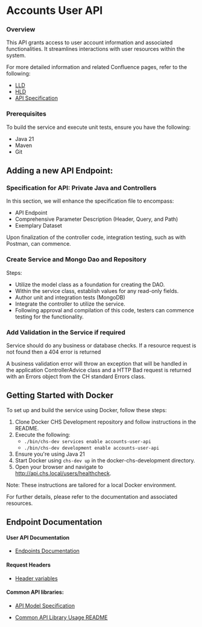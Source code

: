 # Accounts User API

### Overview

This API grants access to user account information and associated functionalities. It streamlines interactions with user resources within the system. 

For more detailed information and related Confluence pages, refer to the following:

- [LLD](https://companieshouse.atlassian.net/wiki/spaces/IDV/pages/4443963495/accounts-user-api+LLD)
- [HLD](https://companieshouse.atlassian.net/wiki/spaces/IDV/pages/4441571350/accounts-user-api+API+HLD)
- [API Specification](https://companieshouse.atlassian.net/wiki/spaces/IDV/pages/4441571350/accounts-user-api+API+HLD)

### Prerequisites

To build the service and execute unit tests, ensure you have the following:
- Java 21
- Maven
- Git

## Adding a new API Endpoint:
### Specification for API: Private Java and Controllers
In this section, we will enhance the specification file to encompass:

- API Endpoint
- Comprehensive Parameter Description (Header, Query, and Path)
- Exemplary Dataset

Upon finalization of the controller code, integration testing, such as with Postman, can commence.

### Create Service and Mongo Dao and Repository 

Steps:

- Utilize the model class as a foundation for creating the DAO.
- Within the service class, establish values for any read-only fields.
- Author unit and integration tests (MongoDB) 
- Integrate the controller to utilize the service.
- Following approval and compilation of this code, testers can commence testing for the functionality.

### Add Validation in the Service if required

Service should do any business or database checks. If a resource request is not found then a 404 error is returned

A business validation error will throw an exception that will be handled in the application ControllerAdvice class and a HTTP Bad request is returned with an Errors object from the CH standard Errors class.

## Getting Started with Docker
To set up and build the service using Docker, follow these steps:

1. Clone Docker CHS Development repository and follow instructions in the README.
2. Execute the following:
   - `./bin/chs-dev services enable accounts-user-api`
   - `./bin/chs-dev development enable accounts-user-api` 
3. Ensure you're using Java 21 
4. Start Docker using `chs-dev up` in the docker-chs-development directory.
5. Open your browser and navigate to http://api.chs.local/users/healthcheck.

Note: These instructions are tailored for a local Docker environment.

For further details, please refer to the documentation and associated resources.

## Endpoint Documentation

#### User API Documentation

- [Endpoints Documentation](docs/endpoint-documentation.md)

#### Request Headers 

- [Header variables](./docs/header-variables.md)

#### Common API libraries: 


- [API Model Specification](docs/common-api-libraries-open-api.md)

- [Common API Library Usage README](docs/common-api-libraries-readme.md)
